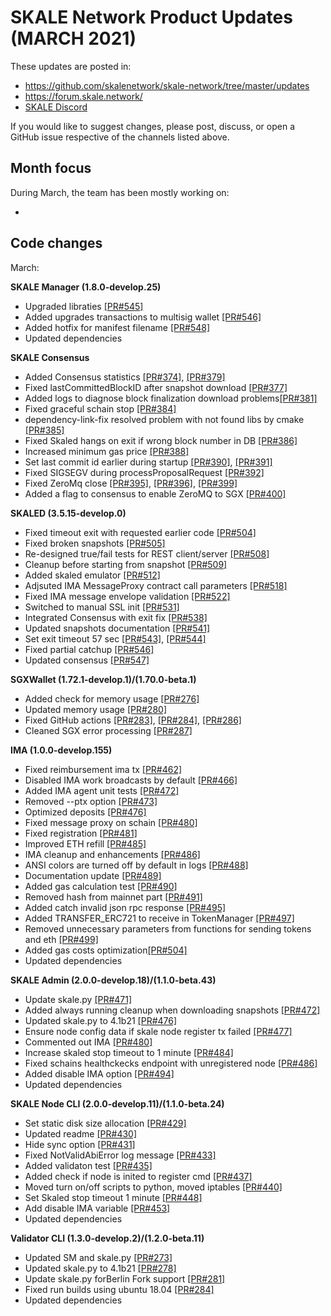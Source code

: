 # SKALE Network Product Updates (MARCH 2021)

These updates are posted in: 

-   <https://github.com/skalenetwork/skale-network/tree/master/updates>
-   <https://forum.skale.network/>
-   [SKALE Discord](https://discord.gg/vvUtWJB)

If you would like to suggest changes, please post, discuss, or open a GitHub issue respective of the channels listed above.

## Month focus

During March, the team has been mostly working on:

-   


## Code changes

March:

**SKALE Manager (1.8.0-develop.25)**
-   Upgraded libraties [\[PR#545\]](https://github.com/skalenetwork/skale-manager/pull/545)
-   Added upgrades transactions to multisig wallet [\[PR#546\]](https://github.com/skalenetwork/skale-manager/pull/546)
-   Added hotfix for manifest filename [\[PR#548\]](https://github.com/skalenetwork/skale-manager/pull/548)
-   Updated dependencies

**SKALE Consensus**

-   Added Consensus statistics [\[PR#374\]](https://github.com/skalenetwork/skale-consensus/pull/374), [\[PR#379\]](https://github.com/skalenetwork/skale-consensus/pull/379)
-   Fixed lastCommittedBlockID after snapshot download [\[PR#377\]](https://github.com/skalenetwork/skale-consensus/pull/377)
-   Added logs to diagnose block finalization download problems[\[PR#381\]](https://github.com/skalenetwork/skale-consensus/pull/381)
-   Fixed graceful schain stop [\[PR#384\]](https://github.com/skalenetwork/skale-consensus/pull/384)
-   dependency-link-fix resolved problem with not found libs by cmake [\[PR#385\]](https://github.com/skalenetwork/skale-consensus/pull/385)
-   Fixed Skaled hangs on exit if wrong block number in DB [\[PR#386\]](https://github.com/skalenetwork/skale-consensus/pull/386)
-   Increased minimum gas price [\[PR#388\]](https://github.com/skalenetwork/skale-consensus/pull/388)
-   Set last commit id earlier during startup [\[PR#390\]](https://github.com/skalenetwork/skale-consensus/pull/390), [\[PR#391\]](https://github.com/skalenetwork/skale-consensus/pull/391)
-   Fixed SIGSEGV during processProposalRequest [\[PR#392\]](https://github.com/skalenetwork/skale-consensus/pull/392)
-   Fixed ZeroMq close [\[PR#395\]](https://github.com/skalenetwork/skale-consensus/pull/395), [\[PR#396\]](https://github.com/skalenetwork/skale-consensus/pull/396), [\[PR#399\]](https://github.com/skalenetwork/skale-consensus/pull/399)
-   Added a flag to consensus to enable ZeroMQ to SGX [\[PR#400\]](https://github.com/skalenetwork/skale-consensus/pull/400)

**SKALED (3.5.15-develop.0)**

-   Fixed timeout exit with requested earlier code [\[PR#504\]](https://github.com/skalenetwork/skaled/pull/504)
-   Fixed broken snapshots [\[PR#505\]](https://github.com/skalenetwork/skaled/pull/505)
-   Re-designed true/fail tests for REST client/server [\[PR#508\]](https://github.com/skalenetwork/skaled/pull/508)
-   Cleanup before starting from snapshot [\[PR#509\]](https://github.com/skalenetwork/skaled/pull/509)
-   Added skaled emulator [\[PR#512\]](https://github.com/skalenetwork/skaled/pull/512)
-   Adjsuted IMA MessageProxy contract call parameters [\[PR#518\]](https://github.com/skalenetwork/skaled/pull/518)
-   Fixed IMA message envelope validation  [\[PR#522\]](https://github.com/skalenetwork/skaled/pull/522)
-   Switched to manual SSL init [\[PR#531\]](https://github.com/skalenetwork/skaled/pull/531)
-   Integrated Consensus with exit fix [\[PR#538\]](https://github.com/skalenetwork/skaled/pull/538)
-   Updated snapshots documentation [\[PR#541\]](https://github.com/skalenetwork/skaled/pull/541)
-   Set exit timeout 57 sec [\[PR#543\]](https://github.com/skalenetwork/skaled/pull/543), [\[PR#544\]](https://github.com/skalenetwork/skaled/pull/544)
-   Fixed partial catchup [\[PR#546\]](https://github.com/skalenetwork/skaled/pull/546)
-   Updated consensus [\[PR#547\]](https://github.com/skalenetwork/skaled/pull/547)

**SGXWallet (1.72.1-develop.1)/(1.70.0-beta.1)**

-   Added check for memory usage [\[PR#276\]](https://github.com/skalenetwork/SGXWallet/pull/276)
-   Updated memory usage [\[PR#280\]](https://github.com/skalenetwork/SGXWallet/pull/280)
-   Fixed GitHub actions [\[PR#283\]](https://github.com/skalenetwork/SGXWallet/pull/283), [\[PR#284\]](https://github.com/skalenetwork/SGXWallet/pull/284), [\[PR#286\]](https://github.com/skalenetwork/SGXWallet/pull/286)
-   Cleaned SGX error processing [\[PR#287\]](https://github.com/skalenetwork/SGXWallet/pull/287)

**IMA (1.0.0-develop.155)**

-   Fixed reimbursement ima tx [\[PR#462\]](https://github.com/skalenetwork/ima/pull/462)
-   Disabled IMA work broadcasts by default [\[PR#466\]](https://github.com/skalenetwork/ima/pull/466)
-   Added IMA agent unit tests [\[PR#472\]](https://github.com/skalenetwork/ima/pull/472)
-   Removed --ptx option [\[PR#473\]](https://github.com/skalenetwork/ima/pull/473)
-   Optimized deposits [\[PR#476\]](https://github.com/skalenetwork/ima/pull/476)
-   Fixed message proxy on schain [\[PR#480\]](https://github.com/skalenetwork/ima/pull/480)
-   Fixed registration  [\[PR#481\]](https://github.com/skalenetwork/ima/pull/481)
-   Improved ETH refill  [\[PR#485\]](https://github.com/skalenetwork/ima/pull/485)
-   IMA cleanup and enhancements  [\[PR#486\]](https://github.com/skalenetwork/ima/pull/486)
-   ANSI colors are turned off by default in logs  [\[PR#488\]](https://github.com/skalenetwork/ima/pull/488)
-   Documentation update  [\[PR#489\]](https://github.com/skalenetwork/ima/pull/489)
-   Added gas calculation test  [\[PR#490\]](https://github.com/skalenetwork/ima/pull/490)
-   Removed hash from mainnet part  [\[PR#491\]](https://github.com/skalenetwork/ima/pull/491)
-   Added catch invalid json rpc response [\[PR#495\]](https://github.com/skalenetwork/ima/pull/495)
-   Added TRANSFER_ERC721 to receive in TokenManager [\[PR#497\]](https://github.com/skalenetwork/ima/pull/497)
-   Removed unnecessary parameters from functions for sending tokens and eth  [\[PR#499\]](https://github.com/skalenetwork/ima/pull/499)
-   Added gas costs optimization[\[PR#504\]](https://github.com/skalenetwork/ima/pull/504)
-   Updated dependencies

**SKALE Admin (2.0.0-develop.18)/(1.1.0-beta.43)**

-   Update skale.py [\[PR#471\]](https://github.com/skalenetwork/skale-admin/pull/471)
-   Added always running cleanup when downloading snapshots [\[PR#472\]](https://github.com/skalenetwork/skale-admin/pull/472)
-   Updated skale.py to 4.1b21 [\[PR#476\]](https://github.com/skalenetwork/skale-admin/pull/476)
-   Ensure node config data if skale node register tx failed [\[PR#477\]](https://github.com/skalenetwork/skale-admin/pull/477)
-   Commented out IMA [\[PR#480\]](https://github.com/skalenetwork/skale-admin/pull/480)
-   Increase skaled stop timeout to 1 minute [\[PR#484\]](https://github.com/skalenetwork/skale-admin/pull/484)
-   Fixed schains healthckecks endpoint with unregistered node [\[PR#486\]](https://github.com/skalenetwork/skale-admin/pull/486)
-   Added disable IMA option [\[PR#494\]](https://github.com/skalenetwork/skale-admin/pull/494)
-   Updated dependencies

**SKALE Node CLI (2.0.0-develop.11)/(1.1.0-beta.24)**

-   Set static disk size allocation [\[PR#429\]](https://github.com/skalenetwork/skale-node-cli/pull/429)
-   Updated readme [\[PR#430\]](https://github.com/skalenetwork/skale-node-cli/pull/430)
-   Hide sync option [\[PR#431\]](https://github.com/skalenetwork/skale-node-cli/pull/431)
-   Fixed NotValidAbiError log message [\[PR#433\]](https://github.com/skalenetwork/skale-node-cli/pull/433)
-   Added validaton test [\[PR#435\]](https://github.com/skalenetwork/skale-node-cli/pull/435)
-   Added check if node is inited to register cmd [\[PR#437\]](https://github.com/skalenetwork/skale-node-cli/pull/437)
-   Moved turn on/off scripts to python, moved iptables [\[PR#440\]](https://github.com/skalenetwork/skale-node-cli/pull/440)
-   Set Skaled stop timeout 1 minute [\[PR#448\]](https://github.com/skalenetwork/skale-node-cli/pull/448)
-   Add disable IMA variable [\[PR#453\]](https://github.com/skalenetwork/skale-node-cli/pull/453)
-   Updated dependencies

**Validator CLI (1.3.0-develop.2)/(1.2.0-beta.11)**

-   Updated SM and skale.py [\[PR#273\]](https://github.com/skalenetwork/validator-cli/pull/273)
-   Updated skale.py to 4.1b21  [\[PR#278\]](https://github.com/skalenetwork/validator-cli/pull/278)
-   Update skale.py forBerlin Fork support [\[PR#281\]](https://github.com/skalenetwork/validator-cli/pull/281)
-   Fixed run builds using ubuntu 18.04 [\[PR#284\]](https://github.com/skalenetwork/validator-cli/pull/284)
-   Updated dependencies


